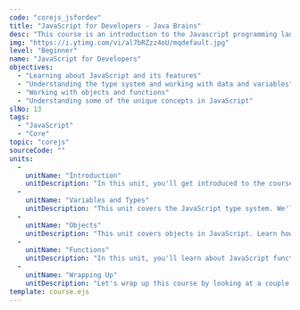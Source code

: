 ```yaml
---
code: "corejs_jsfordev"
title: "JavaScript for Developers - Java Brains"
desc: "This course is an introduction to the Javascript programming language. The course is meant for a developer new to JavaScript, but who is familiar with programming using some of the more traditional programming languages like C++ or Java."
img: "https://i.ytimg.com/vi/al7bRZzz4oU/mqdefault.jpg"
level: "Beginner"
name: "JavaScript for Developers"
objectives: 
  - "Learning about JavaScript and its features"
  - "Understanding the type system and working with data and variables"
  - "Working with objects and functions"
  - "Understanding some of the unique concepts in JavaScript"
slNo: 13
tags: 
  - "JavaScript"
  - "Core"
topic: "corejs"
sourceCode: ""
units: 
  -
    unitName: "Introduction"
    unitDescription: "In this unit, you'll get introduced to the course. You'll learn about the important facets of JavaScript and the language ecosystem. You'll learn about the history of the language. I'll also share some of my thoughts on learning JavaScript."
  -
    unitName: "Variables and Types"
    unitDescription: "This unit covers the JavaScript type system. We'll look at primitive data types, operations, type coercion and the unique JavaScript equality operator and how it works."
  -
    unitName: "Objects"
    unitDescription: "This unit covers objects in JavaScript. Learn how to create objects, access and update and remove properties. Learn about JavaScript arrays and how to create and read from them."
  -
    unitName: "Functions"
    unitDescription: "In this unit, you'll learn about JavaScript functions, understand their 'first class' status and create them as function declarations and function expressions. You'll learn how to use functions on objects, use the `this` reference, as well as the implicit `arguments` argument."
  -
    unitName: "Wrapping Up"
    unitDescription: "Let's wrap up this course by looking at a couple of miscellaneous topics and some next steps."
template: course.ejs
---
```

